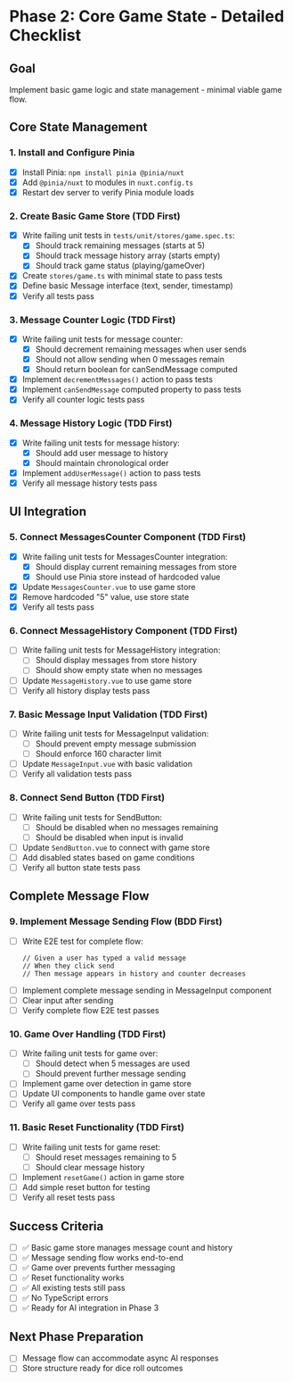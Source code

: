 # Phase 2: Core Game State - Detailed Checklist

## Goal
Implement basic game logic and state management - minimal viable game flow.

## Core State Management

### 1. Install and Configure Pinia
- [x] Install Pinia: `npm install pinia @pinia/nuxt`
- [x] Add `@pinia/nuxt` to modules in `nuxt.config.ts`
- [x] Restart dev server to verify Pinia module loads

### 2. Create Basic Game Store (TDD First)
- [x] Write failing unit tests in `tests/unit/stores/game.spec.ts`:
  - [x] Should track remaining messages (starts at 5)
  - [x] Should track message history array (starts empty)
  - [x] Should track game status (playing/gameOver)
- [x] Create `stores/game.ts` with minimal state to pass tests
- [x] Define basic Message interface (text, sender, timestamp)
- [x] Verify all tests pass

### 3. Message Counter Logic (TDD First)
- [x] Write failing unit tests for message counter:
  - [x] Should decrement remaining messages when user sends
  - [x] Should not allow sending when 0 messages remain
  - [x] Should return boolean for canSendMessage computed
- [x] Implement `decrementMessages()` action to pass tests
- [x] Implement `canSendMessage` computed property to pass tests
- [x] Verify all counter logic tests pass

### 4. Message History Logic (TDD First)
- [x] Write failing unit tests for message history:
  - [x] Should add user message to history
  - [x] Should maintain chronological order
- [x] Implement `addUserMessage()` action to pass tests
- [x] Verify all message history tests pass

## UI Integration

### 5. Connect MessagesCounter Component (TDD First)
- [x] Write failing unit tests for MessagesCounter integration:
  - [x] Should display current remaining messages from store
  - [x] Should use Pinia store instead of hardcoded value
- [x] Update `MessagesCounter.vue` to use game store
- [x] Remove hardcoded "5" value, use store state
- [x] Verify all tests pass

### 6. Connect MessageHistory Component (TDD First)
- [ ] Write failing unit tests for MessageHistory integration:
  - [ ] Should display messages from store history
  - [ ] Should show empty state when no messages
- [ ] Update `MessageHistory.vue` to use game store
- [ ] Verify all history display tests pass

### 7. Basic Message Input Validation (TDD First)
- [ ] Write failing unit tests for MessageInput validation:
  - [ ] Should prevent empty message submission
  - [ ] Should enforce 160 character limit
- [ ] Update `MessageInput.vue` with basic validation
- [ ] Verify all validation tests pass

### 8. Connect Send Button (TDD First)
- [ ] Write failing unit tests for SendButton:
  - [ ] Should be disabled when no messages remaining
  - [ ] Should be disabled when input is invalid
- [ ] Update `SendButton.vue` to connect with game store
- [ ] Add disabled states based on game conditions
- [ ] Verify all button state tests pass

## Complete Message Flow

### 9. Implement Message Sending Flow (BDD First)
- [ ] Write E2E test for complete flow:
  ```
  // Given a user has typed a valid message
  // When they click send
  // Then message appears in history and counter decreases
  ```
- [ ] Implement complete message sending in MessageInput component
- [ ] Clear input after sending
- [ ] Verify complete flow E2E test passes

### 10. Game Over Handling (TDD First)
- [ ] Write failing unit tests for game over:
  - [ ] Should detect when 5 messages are used
  - [ ] Should prevent further message sending
- [ ] Implement game over detection in game store
- [ ] Update UI components to handle game over state
- [ ] Verify all game over tests pass

### 11. Basic Reset Functionality (TDD First)
- [ ] Write failing unit tests for game reset:
  - [ ] Should reset messages remaining to 5
  - [ ] Should clear message history
- [ ] Implement `resetGame()` action in game store
- [ ] Add simple reset button for testing
- [ ] Verify all reset tests pass

## Success Criteria
- [ ] ✅ Basic game store manages message count and history
- [ ] ✅ Message sending flow works end-to-end
- [ ] ✅ Game over prevents further messaging
- [ ] ✅ Reset functionality works
- [ ] ✅ All existing tests still pass
- [ ] ✅ No TypeScript errors
- [ ] ✅ Ready for AI integration in Phase 3

## Next Phase Preparation
- [ ] Message flow can accommodate async AI responses
- [ ] Store structure ready for dice roll outcomes
